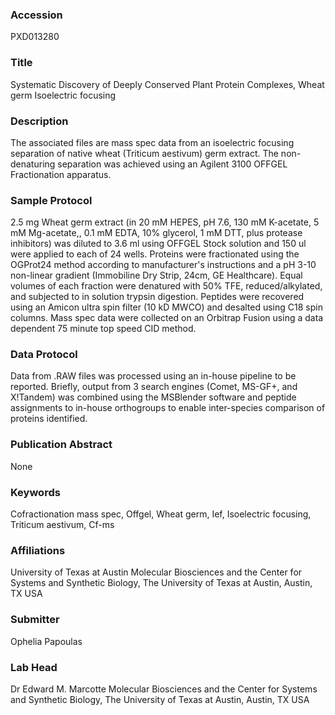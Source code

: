 ### Accession
PXD013280

### Title
Systematic Discovery of Deeply Conserved Plant Protein Complexes, Wheat germ Isoelectric focusing

### Description
The associated files are mass spec data from an isoelectric focusing separation of native wheat (Triticum aestivum) germ extract.  The non-denaturing separation was achieved using an Agilent 3100 OFFGEL Fractionation apparatus.

### Sample Protocol
2.5 mg Wheat germ extract (in 20 mM HEPES, pH 7.6, 130 mM K-acetate, 5 mM Mg-acetate,, 0.1 mM EDTA, 10% glycerol, 1 mM DTT, plus protease inhibitors) was diluted to 3.6 ml using OFFGEL Stock solution and 150 ul were applied to each of 24 wells.  Proteins were fractionated using the OGProt24 method according to manufacturer's instructions and a pH 3-10 non-linear gradient (Immobiline Dry Strip, 24cm, GE Healthcare). Equal volumes of each fraction were denatured with 50% TFE, reduced/alkylated, and subjected to in solution trypsin digestion.  Peptides were recovered using an Amicon ultra spin filter (10 kD MWCO) and desalted using C18 spin columns.  Mass spec data were collected on an Orbitrap Fusion using a data dependent 75 minute top speed CID method.

### Data Protocol
Data from .RAW files was processed using an in-house pipeline to be reported.  Briefly, output from 3 search engines (Comet, MS-GF+, and X!Tandem) was combined using the MSBlender software and peptide assignments to in-house orthogroups to enable inter-species comparison of proteins identified.

### Publication Abstract
None

### Keywords
Cofractionation mass spec, Offgel, Wheat germ, Ief, Isoelectric focusing, Triticum aestivum, Cf-ms

### Affiliations
University of Texas at Austin
Molecular Biosciences and the Center for Systems and Synthetic Biology, The University of Texas at Austin, Austin, TX USA

### Submitter
Ophelia Papoulas

### Lab Head
Dr Edward M. Marcotte
Molecular Biosciences and the Center for Systems and Synthetic Biology, The University of Texas at Austin, Austin, TX USA


